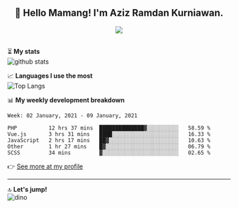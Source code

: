 <h2 align="center">👋 Hello Mamang! I'm Aziz Ramdan Kurniawan.</h2>  
<p align="center">
  <img src="https://komarev.com/ghpvc/?username=azizramdan"> <br><br>
</p>
    
⏳ **My stats**  
![github stats](https://github-readme-stats.vercel.app/api?username=azizramdan&show_icons=true&count_private=true&title_color=000&hide_border=true&hide_title=true)  

📈 **Languages I use the most**  
![Top Langs](https://github-readme-stats.vercel.app/api/top-langs/?username=azizramdan&layout=compact&langs_count=6&hide=tsql&hide_border=true&hide_title=true&exclude_repo=Futsal-Go,Futsal-Go-Admin,Sistem-Informasi-Sensus-Harian-Rawat-Inap)  

📊 **My weekly development breakdown**
<!--START_SECTION:waka-->
```text
Week: 02 January, 2021 - 09 January, 2021

PHP          12 hrs 37 mins  ██████████████▓░░░░░░░░░░   58.59 % 
Vue.js       3 hrs 31 mins   ████░░░░░░░░░░░░░░░░░░░░░   16.33 % 
JavaScript   2 hrs 17 mins   ██▓░░░░░░░░░░░░░░░░░░░░░░   10.63 % 
Other        1 hr 27 mins    █▓░░░░░░░░░░░░░░░░░░░░░░░   06.79 % 
SCSS         34 mins         ▓░░░░░░░░░░░░░░░░░░░░░░░░   02.65 % 
```
<!--END_SECTION:waka-->
👉 [See more at my profile](https://wakatime.com/@azizramdan)
***
🔝 **Let's jump!**  
![dino](https://raw.githubusercontent.com/azizramdan/azizramdan/master/dino.gif)  
